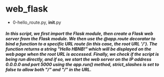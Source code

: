 # web_flask

- 0-hello_route.py, __init__.py
##### In this script, we first import the Flask module, then create a Flask web server from the Flask module. We then use the @app.route decorator to bind a function to a specific URL route (in this case, the root URL '/'). The function returns a string "Hello HBNB!" which will be displayed on the web page when the root URL is accessed. Finally, we check if the script is being run directly, and if so, we start the web server on the IP address 0.0.0.0 and port 5000 using the app.run() method, strict_slashes is set to false to allow both "/" and "/" in the URL.
